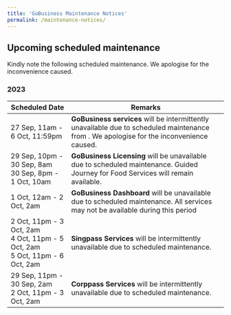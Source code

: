 ```yaml
---
title: 'GoBusiness Maintenance Notices'
permalink: /maintenance-notices/
---
```


## Upcoming scheduled maintenance

Kindly note the following scheduled maintenance. We apologise for the inconvenience caused.

### 2023 

| **Scheduled Date** | **Remarks** | 
|  -----------   |------------------| 
| 27 Sep, 11am - 6 Oct, 11:59pm | **GoBusiness services** will be intermittently unavailable due to scheduled maintenance from . We apologise for the inconvenience caused.
| 29 Sep, 10pm - 30 Sep, 8am<br> 30 Sep, 8pm - 1 Oct, 10am | **GoBusiness Licensing** will be unavailable due to scheduled maintenance. Guided Journey for Food Services will remain available. | 
| 1 Oct, 12am - 2 Oct, 2am | **GoBusiness Dashboard** will be unavailable due to scheduled maintenance. All services may not be available during this period | 
| 2 Oct, 11pm - 3 Oct, 2am<br>4 Oct, 11pm - 5 Oct, 2am<br>5 Oct, 11pm - 6 Oct, 2am | **Singpass Services** will be intermittently unavailable due to scheduled maintenance. |
| 29 Sep, 11pm - 30 Sep, 2am<br>2 Oct, 11pm - 3 Oct, 2am | **Corppass Services** will be intermittently unavailable due to scheduled maintenance. | 


<script src="/jquery/jquery.min.js"></script>
<script src="/jquery/resize-tables.js"></script>

